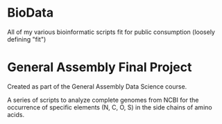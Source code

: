 BioData
=======

All of my various bioinformatic scripts fit for public consumption (loosely defining "fit")

General Assembly Final Project
==============================
Created as part of the General Assembly Data Science course.

A series of scripts to analyze complete genomes from NCBI for the occurrence of specific elements (N, C, O, S) in the side chains of amino acids.